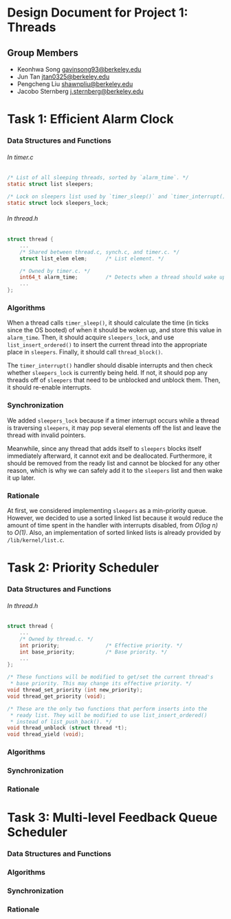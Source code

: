 Design Document for Project 1: Threads
======================================

## Group Members

* Keonhwa Song <gavinsong93@berkeley.edu>
* Jun Tan <jtan0325@berkeley.edu>
* Pengcheng Liu <shawnpliu@berkeley.edu>
* Jacobo Sternberg <j.sternberg@berkeley.edu>

# Task 1: Efficient Alarm Clock

### Data Structures and Functions

###### In timer.c

```C
/* List of all sleeping threads, sorted by `alarm_time`. */
static struct list sleepers;

/* Lock on sleepers list used by `timer_sleep()` and `timer_interrupt()`. */
static struct lock sleepers_lock;
```

###### In thread.h

```C
struct thread {
	...
	/* Shared between thread.c, synch.c, and timer.c. */
    struct list_elem elem;		/* List element. */

	/* Owned by timer.c. */
	int64_t alarm_time;			/* Detects when a thread should wake up. */
	...
};
```

### Algorithms

When a thread calls `timer_sleep()`, it should calculate the time (in ticks since the OS booted) of when it should be woken up, and store this value in `alarm_time`. Then, it should acquire `sleepers_lock`, and use `list_insert_ordered()` to insert the current thread into the appropriate place in `sleepers`. Finally, it should call `thread_block()`.

The `timer_interrupt()` handler should disable interrupts and then check whether `sleepers_lock` is currently being held. If not, it should pop any threads off of `sleepers` that need to be unblocked and unblock them. Then, it should re-enable interrupts.

### Synchronization

We added `sleepers_lock` because if a timer interrupt occurs while a thread is traversing `sleepers`, it may pop several elements off the list and leave the thread with invalid pointers.

Meanwhile, since any thread that adds itself to `sleepers` blocks itself immediately afterward, it cannot exit and be deallocated. Furthermore, it should be removed from the ready list and cannot be blocked for any other reason, which is why we can safely add it to the `sleepers` list and then wake it up later.

### Rationale

At first, we considered implementing `sleepers` as a min-priority queue. However, we decided to use a sorted linked list because it would reduce the amount of time spent in the handler with interrupts disabled, from *O(log n)* to *O(1)*. Also, an implementation of sorted linked lists is already provided by `/lib/kernel/list.c`.


# Task 2: Priority Scheduler

### Data Structures and Functions

###### In thread.h

```C
struct thread {
	...
	/* Owned by thread.c. */
	int priority;				/* Effective priority. */
	int base_priority;			/* Base priority. */
	...
};

/* These functions will be modified to get/set the current thread's
 * base priority. This may change its effective priority. */
void thread_set_priority (int new_priority);
void thread_get_priority (void);

/* These are the only two functions that perform inserts into the
 * ready list. They will be modified to use list_insert_ordered()
 * instead of list_push_back(). */
void thread_unblock (struct thread *t);
void thread_yield (void);
```

### Algorithms
### Synchronization
### Rationale

# Task 3: Multi-level Feedback Queue Scheduler

### Data Structures and Functions
### Algorithms
### Synchronization
### Rationale